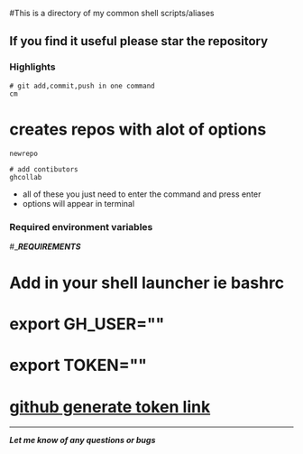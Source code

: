 #This is a directory of my common shell scripts/aliases

## If you find it useful please star the repository

### Highlights
```
# git add,commit,push in one command
cm

```
# creates repos with alot of options
```
newrepo
```

```
# add contibutors
ghcollab

```

- all of these you just need to enter the command and press enter
- options will appear in terminal

### Required environment variables

#__________REQUIREMENTS_________
# Add in your shell launcher ie bashrc
# export GH_USER="<git hub user name>"
# export TOKEN="<git hub api token>"
# [github generate token link](https://docs.github.com/en/free-pro-team@latest/github/authenticating-to-github/creating-a-personal-access-token#creating-a-token)

_________________________________
***Let me know of any questions or bugs***
